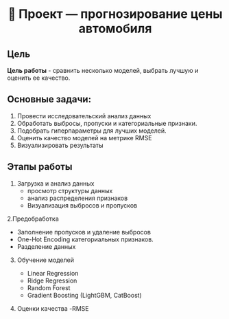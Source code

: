 <h1 align="center">🧠 Проект — прогнозирование цены автомобиля</h1>

 ## Цель
 
**Цель работы** - сравнить несколько моделей, выбрать лучшую и оценить ее качество. 

## Основные задачи:
1. Провести исследовательский анализ данных 
2. Обработать выбросы, пропуски и категориальные признаки.
3. Подобрать гиперпараметры для лучших моделей.
4. Оценить качество моделей на метрике RMSE
5. Визуализировать результаты

## Этапы работы 

1. Загрузка и анализ данных
   - просмотр структуры данных
   - анализ распределения признаков
   - Визуализация выбросов и пропусков

2.Предобработка
   - Заполнение пропусков и удаление выбросов
   - One-Hot Encoding категориальных признаков.
   - Разделение данных

3. Обучение моделей
   - Linear Regression
   - Ridge Regression
   - Random Forest
   - Gradient Boosting (LightGBM, CatBoost)

4. Оценки качества
   -RMSE
    
